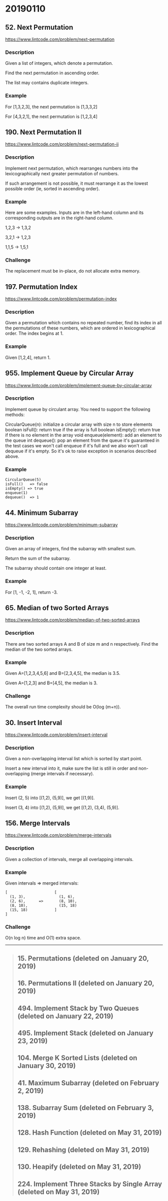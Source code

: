 # 20190110

## 52. Next Permutation
https://www.lintcode.com/problem/next-permutation

### Description
Given a list of integers, which denote a permutation.

Find the next permutation in ascending order.

The list may contains duplicate integers.

### Example
For [1,3,2,3], the next permutation is [1,3,3,2]

For [4,3,2,1], the next permutation is [1,2,3,4]


## 190. Next Permutation II
https://www.lintcode.com/problem/next-permutation-ii

### Description
Implement next permutation, which rearranges numbers into the lexicographically next greater permutation of numbers.

If such arrangement is not possible, it must rearrange it as the lowest possible order (ie, sorted in ascending order).

### Example
Here are some examples. Inputs are in the left-hand column and its corresponding outputs are in the right-hand column.

1,2,3 → 1,3,2

3,2,1 → 1,2,3

1,1,5 → 1,5,1

### Challenge
The replacement must be in-place, do not allocate extra memory.

## 197. Permutation Index
https://www.lintcode.com/problem/permutation-index

### Description
Given a permutation which contains no repeated number, find its index in all the permutations of these numbers, which are ordered in lexicographical order. The index begins at 1.

### Example
Given [1,2,4], return 1.


## 955. Implement Queue by Circular Array
https://www.lintcode.com/problem/implement-queue-by-circular-array

### Description
Implement queue by circulant array. You need to support the following methods:

CircularQueue(n): initialize a circular array with size n to store elements
boolean isFull(): return true if the array is full
boolean isEmpty(): return true if there is no element in the array
void enqueue(element): add an element to the queue
int dequeue(): pop an element from the queue
it's guaranteed in the test cases we won't call enqueue if it's full and we also won't call dequeue if it's empty. So it's ok to raise exception in scenarios described above.

### Example
    CircularQueue(5)
    isFull()   => false
    isEmpty() => true
    enqueue(1)
    dequeue()  => 1


## 44. Minimum Subarray
https://www.lintcode.com/problem/minimum-subarray

### Description
Given an array of integers, find the subarray with smallest sum.

Return the sum of the subarray.

The subarray should contain one integer at least.

### Example
For [1, -1, -2, 1], return -3.

## 65. Median of two Sorted Arrays
https://www.lintcode.com/problem/median-of-two-sorted-arrays

### Description
There are two sorted arrays A and B of size m and n respectively. Find the median of the two sorted arrays.

### Example
Given A=[1,2,3,4,5,6] and B=[2,3,4,5], the median is 3.5.

Given A=[1,2,3] and B=[4,5], the median is 3.

### Challenge
The overall run time complexity should be O(log (m+n)).


## 30. Insert Interval
https://www.lintcode.com/problem/insert-interval

### Description
Given a non-overlapping interval list which is sorted by start point.

Insert a new interval into it, make sure the list is still in order and non-overlapping (merge intervals if necessary).

### Example
Insert (2, 5) into [(1,2), (5,9)], we get [(1,9)].

Insert (3, 4) into [(1,2), (5,9)], we get [(1,2), (3,4), (5,9)].


## 156. Merge Intervals
https://www.lintcode.com/problem/merge-intervals

### Description
Given a collection of intervals, merge all overlapping intervals.

### Example
Given intervals => merged intervals:

    [                     [
      (1, 3),               (1, 6),
      (2, 6),      =>       (8, 10),
      (8, 10),              (15, 18)
      (15, 18)            ]
    ]

### Challenge
O(n log n) time and O(1) extra space.


----
> ## 15. Permutations (deleted on January 20, 2019)
> ## 16. Permutations II (deleted on January 20, 2019)
> ## 494. Implement Stack by Two Queues (deleted on January 22, 2019)
> ## 495. Implement Stack (deleted on January 23, 2019)
> ## 104. Merge K Sorted Lists (deleted on January 30, 2019)
> ## 41. Maximum Subarray (deleted on February 2, 2019)
> ## 138. Subarray Sum (deleted on February 3, 2019)
> ## 128. Hash Function (deleted on May 31, 2019)
> ## 129. Rehashing (deleted on May 31, 2019)
> ## 130. Heapify (deleted on May 31, 2019)
> ## 224. Implement Three Stacks by Single Array (deleted on May 31, 2019)
